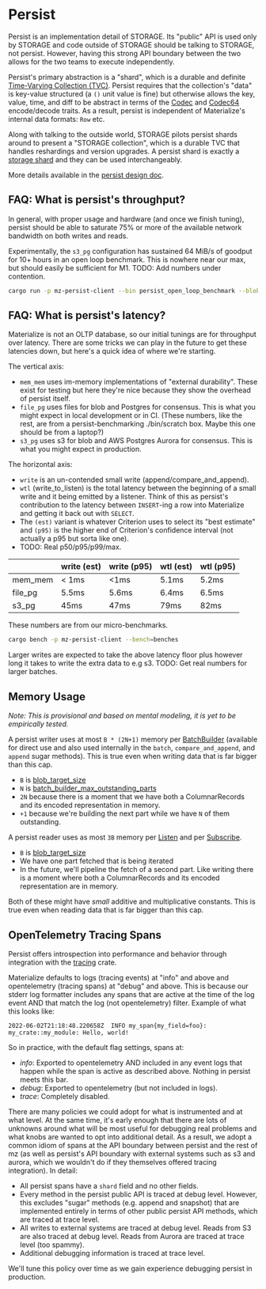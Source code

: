 # Persist

Persist is an implementation detail of STORAGE. Its "public" API is used only
by STORAGE and code outside of STORAGE should be talking to STORAGE, not
persist. However, having this strong API boundary between the two allows for the
two teams to execute independently.

Persist's primary abstraction is a "shard", which is a durable and definite
[Time-Varying Collection (TVC)]. Persist requires that the collection's "data"
is key-value structured (a `()` unit value is fine) but otherwise allows the
key, value, time, and diff to be abstract in terms of the [Codec] and [Codec64]
encode/decode traits. As a result, persist is independent of Materialize's
internal data formats: `Row` etc.

[Time-Varying Collection (TVC)]: https://github.com/MaterializeInc/materialize/blob/main/doc/developer/platform/formalism.md#time-varying-collections
[Codec]: mz_persist_types::Codec
[Codec64]: mz_persist_types::Codec64

Along with talking to the outside world, STORAGE pilots persist shards around to
present a "STORAGE collection", which is a durable TVC that handles reshardings
and version upgrades. A persist shard is exactly a [storage shard] and they can be used
interchangeably.

[storage shard]: https://github.com/MaterializeInc/materialize/blob/main/doc/developer/platform/architecture-storage.md#shards

More details available in the [persist design doc].

[persist design doc]: https://github.com/MaterializeInc/materialize/blob/main/doc/developer/design/20220330_persist.md

## FAQ: What is persist's throughput?

In general, with proper usage and hardware (and once we finish tuning), persist
should be able to saturate 75% or more of the available network bandwidth on
both writes and reads.

Experimentally, the `s3_pg` configuration has sustained 64 MiB/s of goodput for
10+ hours in an open loop benchmark. This is nowhere near our max, but should
easily be sufficient for M1. TODO: Add numbers under contention.

```sh
cargo run -p mz-persist-client --bin persist_open_loop_benchmark --blob_uri=... --consensus_uri=...
```


## FAQ: What is persist's latency?

Materialize is not an OLTP database, so our initial tunings are for throughput
over latency. There are some tricks we can play in the future to get these
latencies down, but here's a quick idea of where we're starting.

The vertical axis:
- `mem_mem` uses im-memory implementations of "external durability". These exist
  for testing but here they're nice because they show the overhead of persist
  itself.
- `file_pg` uses files for blob and Postgres for consensus. This is what you
  might expect in local development or in CI. (These numbers, like the rest, are
  from a persist-benchmarking ./bin/scratch box. Maybe this one should be from a
  laptop?)
- `s3_pg` uses s3 for blob and AWS Postgres Aurora for consensus. This is what
  you might expect in production.

The horizontal axis:
- `write` is an un-contended small write (append/compare_and_append).
- `wtl` (write_to_listen) is the total latency between the beginning of a
  small write and it being emitted by a listener. Think of this as persist's
  contribution to the latency between `INSERT`-ing a row into Materialize and
  getting it back out with `SELECT`.
- The `(est)` variant is whatever Criterion uses to select its "best estimate"
  and `(p95)` is the higher end of Criterion's confidence interval (not actually
  a p95 but sorta like one).
- TODO: Real p50/p95/p99/max.

| | write (est) | write (p95) | wtl (est) | wtl (p95) |
| --- | --- | --- | --- | --- |
| mem_mem | < 1ms | <1ms | 5.1ms | 5.2ms |
| file_pg | 5.5ms | 5.6ms | 6.4ms | 6.5ms |
| s3_pg | 45ms | 47ms | 79ms | 82ms |

These numbers are from our micro-benchmarks.

```sh
cargo bench -p mz-persist-client --bench=benches
```

Larger writes are expected to take the above latency floor plus however long it
takes to write the extra data to e.g s3. TODO: Get real numbers for larger
batches.


## Memory Usage

_Note: This is provisional and based on mental modeling, it is yet to be
empirically tested._

A persist writer uses at most `B * (2N+1)` memory per [BatchBuilder] (available
for direct use and also used internally in the `batch`, `compare_and_append`,
and `append` sugar methods). This is true even when writing data that is far
bigger than this cap.

- `B` is [blob_target_size]
- `N` is [batch_builder_max_outstanding_parts]
- `2N` because there is a moment that we have both a ColumnarRecords and its
  encoded representation in memory.
- `+1` because we're building the next part while we have `N` of them
  outstanding.

[BatchBuilder]: crate::batch::BatchBuilder
[blob_target_size]: crate::cfg::DynamicConfig::blob_target_size
[batch_builder_max_outstanding_parts]: crate::cfg::DynamicConfig::batch_builder_max_outstanding_parts

A persist reader uses as most `3B` memory per [Listen] and per [Subscribe].

- `B` is [blob_target_size]
- We have one part fetched that is being iterated
- In the future, we'll pipeline the fetch of a second part. Like writing there
  is a moment where both a ColumnarRecords and its encoded representation are in
  memory.

[Listen]: crate::read::Listen
[Subscribe]: crate::read::Subscribe

Both of these might have _small_ additive and multiplicative constants. This is
true even when reading data that is far bigger than this cap.


## OpenTelemetry Tracing Spans

Persist offers introspection into performance and behavior through integration
with the [tracing] crate.

[tracing]: https://docs.rs/tracing

Materialize defaults to logs (tracing events) at "info" and above and
opentelemetry (tracing spans) at "debug" and above. This is because our stderr
log formatter includes any spans that are active at the time of the log event
AND that match the log (not opentelemetry) filter. Example of what this looks
like:

```text
2022-06-02T21:18:48.220658Z  INFO my_span{my_field=foo}: my_crate::my_module: Hello, world!
```

So in practice, with the default flag settings, spans at:

- _info_: Exported to opentelemetry AND included in any event logs that happen
  while the span is active as described above. Nothing in persist meets this
  bar.
- _debug_: Exported to opentelemetry (but not included in logs).
- _trace_: Completely disabled.

There are many policies we could adopt for what is instrumented and at what
level. At the same time, it's early enough that there are lots of unknowns
around what will be most useful for debugging real problems and what knobs are
wanted to opt into additional detail. As a result, we adopt a common idiom of
spans at the API boundary between persist and the rest of mz (as well as
persist's API boundary with external systems such as s3 and aurora, which we
wouldn't do if they themselves offered tracing integration). In detail:

- All persist spans have a `shard` field and no other fields.
- Every method in the persist public API is traced at debug level. However, this
  excludes "sugar" methods (e.g. append and snapshot) that are implemented
  entirely in terms of other public persist API methods, which are traced at
  trace level.
- All writes to external systems are traced at debug level. Reads from S3 are
  also traced at debug level. Reads from Aurora are traced at trace level (too
  spammy).
- Additional debugging information is traced at trace level.

We'll tune this policy over time as we gain experience debugging persist in
production.
